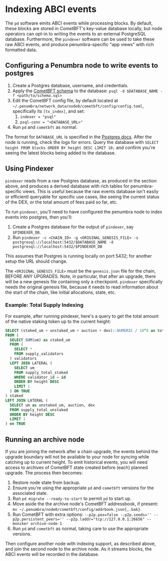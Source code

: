 # Indexing ABCI events

The `pd` software emits ABCI events while processing blocks. By default,
these blocks are stored in CometBFT's key-value database locally, but node operators
can opt-in to writing the events to an external PostgreSQL database.
Furthermore, the `pindexer` software can be used to take these raw ABCI events,
and produce penumbra-specific "app views" with rich formatted data.

## Configuring a Penumbra node to write events to postgres

1. Create a Postgres database, username, and credentials.
2. Apply the [CometBFT schema] to the database: `psql -d $DATABASE_NAME -f <path/to/schema.sql>`
3. Edit the CometBFT config file, by default located at `~/.penumbra/network_data/node0/cometbft/config/config.toml`,
   specifically its `[tx_index]`, and set:
   1. `indexer = "psql"`
   2. `psql-conn = "<DATABASE_URL>"`
4. Run `pd` and `cometbft` as normal.

The format for `DATABASE_URL` is specified in the [Postgres docs](https://www.postgresql.org/docs/current/libpq-connect.html#LIBPQ-CONNSTRING-URIS).
After the node is running, check the logs for errors. Query the database with `SELECT height FROM blocks ORDER BY height DESC LIMIT 10;` and confirm
you're seeing the latest blocks being added to the database.

## Using Pindexer

`pindexer` reads from a raw Postgres database, as produced in the section above,
and produces a derived database with rich tables for penumbra-specific views.
This is useful because the raw events database isn't easily or efficientl queryable
for specific use cases, like seeing the current status of the DEX,
or the total amount of fees paid so far, etc.

To run `pindexer`, you'll need to have configured the penumbra node to index events into postgres, then you'll:
1. Create a Postgres database for the output of `pindexer`, say `$PINDEXER_DB`.
2. Run `pindexer -c <CHAIN_ID> -g <ORIGINAL_GENESIS_FILE> -s postgresql://localhost:5432/$DATABASE_NAME -d postgresql://localhost:5432/$PINDEXER_DB`

This assumes that Postgres is running locally on port 5432; for another setup the URL should change.

The `<ORIGINAL_GENESIS_FILE>` must be the `genesis.json` file for the chain, BEFORE ANY UPGRADES.
Note, in particular, that after an upgrade, there will be a new genesis file containing only a checkpoint.
`pindexer` specifically needs the original genesis file, because it needs to read information
about the start of the chain, like initial allocations, state, etc.

### Example: Total Supply Indexing

For example, after running pindexer, here's a query to get the total amount of the native
staking token up to the current height:

```sql
SELECT (staked_um + unstaked_um + auction + dex)::NUMERIC / 10^6 as total
FROM (
  SELECT SUM(um) as staked_um
  FROM (
    SELECT * 
    FROM supply_validators
  ) validators
  LEFT JOIN LATERAL (
    SELECT um  
    FROM supply_total_staked
    WHERE validator_id = id 
    ORDER BY height DESC 
    LIMIT 1
  ) ON TRUE
) staked
LEFT JOIN LATERAL (
  SELECT um as unstaked_um, auction, dex 
  FROM supply_total_unstaked
  ORDER BY height DESC
  LIMIT 1
) on TRUE
```

## Running an archive node

If you are joining the network after a chain upgrade, the events behind the upgrade boundary
will not be available to your node for syncing while catching up to current height. To emit
historical events, you will need access to archives of CometBFT state created before (each)
planned upgrade. The process then becomes:

1. Restore node state from backup.
2. Ensure you're using the appropriate `pd` and `cometbft` versions for the associated state.
3. Run `pd migrate --ready-to-start` to permit `pd` to start up.
4. Move aside the the archive node's CometBFT addressbook, if present: `mv ~/.penumbra/node0/cometbft/config/addrbook.json{,.bak}`.
5. Run CometBFT with extra options: `--p2p.pex=false --p2p.seeds='' --p2p.persistent_peers='' --p2p.laddr="tcp://127.0.0.1:26656" --moniker archive-node-1`
6. Run `pd` and `cometbft` as normal, taking care to use the appropriate versions.

Then configure another node with indexing support, as described above, and join the second
node to the archive node. As it streams blocks, the ABCI events will be recorded in the database.

[CometBFT schema]: https://github.com/cometbft/cometbft/blob/main/state/indexer/sink/psql/schema.sql
